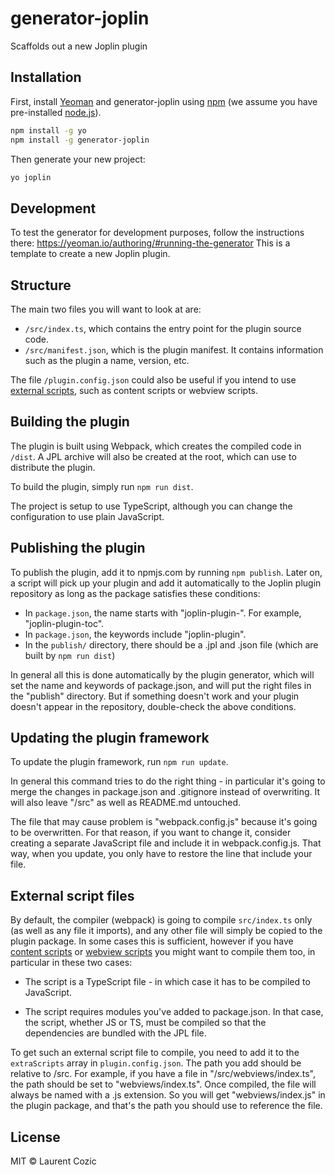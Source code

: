 # generator-joplin

Scaffolds out a new Joplin plugin

## Installation

First, install [Yeoman](http://yeoman.io) and generator-joplin using [npm](https://www.npmjs.com/) (we assume you have pre-installed [node.js](https://nodejs.org/)).

```bash
npm install -g yo
npm install -g generator-joplin
```

Then generate your new project:

```bash
yo joplin
```

## Development

To test the generator for development purposes, follow the instructions there: https://yeoman.io/authoring/#running-the-generator
This is a template to create a new Joplin plugin.

## Structure

The main two files you will want to look at are:

- `/src/index.ts`, which contains the entry point for the plugin source code.
- `/src/manifest.json`, which is the plugin manifest. It contains information such as the plugin a name, version, etc.

The file `/plugin.config.json` could also be useful if you intend to use [external scripts](#external-script-files), such as content scripts or webview scripts.

## Building the plugin

The plugin is built using Webpack, which creates the compiled code in `/dist`. A JPL archive will also be created at the root, which can use to distribute the plugin.

To build the plugin, simply run `npm run dist`.

The project is setup to use TypeScript, although you can change the configuration to use plain JavaScript.

## Publishing the plugin

To publish the plugin, add it to npmjs.com by running `npm publish`. Later on, a script will pick up your plugin and add it automatically to the Joplin plugin repository as long as the package satisfies these conditions:

- In `package.json`, the name starts with "joplin-plugin-". For example, "joplin-plugin-toc".
- In `package.json`, the keywords include "joplin-plugin".
- In the `publish/` directory, there should be a .jpl and .json file (which are built by `npm run dist`)

In general all this is done automatically by the plugin generator, which will set the name and keywords of package.json, and will put the right files in the "publish" directory. But if something doesn't work and your plugin doesn't appear in the repository, double-check the above conditions.

## Updating the plugin framework

To update the plugin framework, run `npm run update`.

In general this command tries to do the right thing - in particular it's going to merge the changes in package.json and .gitignore instead of overwriting. It will also leave "/src" as well as README.md untouched.

The file that may cause problem is "webpack.config.js" because it's going to be overwritten. For that reason, if you want to change it, consider creating a separate JavaScript file and include it in webpack.config.js. That way, when you update, you only have to restore the line that include your file.

## External script files

By default, the compiler (webpack) is going to compile `src/index.ts` only (as well as any file it imports), and any other file will simply be copied to the plugin package. In some cases this is sufficient, however if you have [content scripts](https://joplinapp.org/api/references/plugin_api/classes/joplincontentscripts.html) or [webview scripts](https://joplinapp.org/api/references/plugin_api/classes/joplinviewspanels.html#addscript) you might want to compile them too, in particular in these two cases:

- The script is a TypeScript file - in which case it has to be compiled to JavaScript.

- The script requires modules you've added to package.json. In that case, the script, whether JS or TS, must be compiled so that the dependencies are bundled with the JPL file.

To get such an external script file to compile, you need to add it to the `extraScripts` array in `plugin.config.json`. The path you add should be relative to /src. For example, if you have a file in "/src/webviews/index.ts", the path should be set to "webviews/index.ts". Once compiled, the file will always be named with a .js extension. So you will get "webviews/index.js" in the plugin package, and that's the path you should use to reference the file.

## License

MIT © Laurent Cozic
